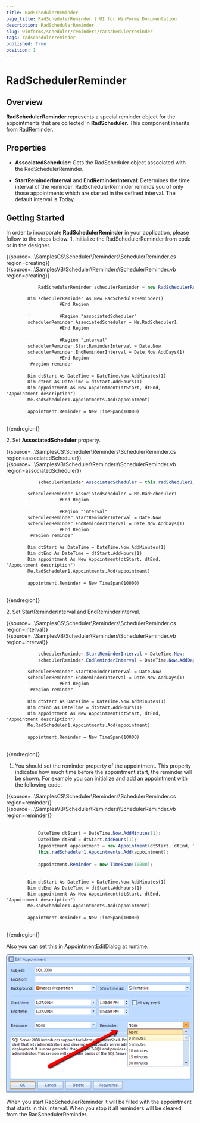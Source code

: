 ```yaml
---
title: RadSchedulerReminder
page_title: RadSchedulerReminder | UI for WinForms Documentation
description: RadSchedulerReminder
slug: winforms/scheduler/reminders/radschedulerreminder
tags: radschedulerreminder
published: True
position: 1
---
```


# RadSchedulerReminder

## Overview

__RadSchedulerReminder__ represents a special reminder object for the appointments that are collected in __RadScheduler__. This component inherits from RadReminder.

## Properties

* __AssociatedScheduler__: Gets the RadScheduler object associated with the RadSchedulerReminder.

* __StartReminderInterval__ and __EndReminderInterval__: Determines the time interval of the reminder. RadSchedulerReminder reminds you of only those appointments which are started in the defined interval. The default interval is Today.

## Getting Started

In order to incorporate __RadSchedulerReminder__ in your application, please follow to the steps below.
1\. Initialize the RadSchedulerReminder from code or in the designer.

{{source=..\SamplesCS\Scheduler\Reminders\SchedulerReminder.cs region=creating}} 
{{source=..\SamplesVB\Scheduler\Reminders\SchedulerReminder.vb region=creating}} 

````C#
            RadSchedulerReminder schedulerReminder = new RadSchedulerReminder();
````
````VB.NET
        Dim schedulerReminder As New RadSchedulerReminder()
        '			#End Region

        '			#Region "associatedScheduler"
        schedulerReminder.AssociatedScheduler = Me.RadScheduler1
        '			#End Region

        '			#Region "interval"
        schedulerReminder.StartReminderInterval = Date.Now
        schedulerReminder.EndReminderInterval = Date.Now.AddDays(1)
        '			#End Region
        '#region reminder

        Dim dtStart As DateTime = DateTime.Now.AddMinutes(1)
        Dim dtEnd As DateTime = dtStart.AddHours(1)
        Dim appointment As New Appointment(dtStart, dtEnd, "Appointment description")
        Me.RadScheduler1.Appointments.Add(appointment)

        appointment.Reminder = New TimeSpan(10000)
        '
````

{{endregion}} 

2\. Set __AssociatedScheduler__ property.

{{source=..\SamplesCS\Scheduler\Reminders\SchedulerReminder.cs region=associatedScheduler}} 
{{source=..\SamplesVB\Scheduler\Reminders\SchedulerReminder.vb region=associatedScheduler}} 

````C#
            schedulerReminder.AssociatedScheduler = this.radScheduler1;
````
````VB.NET
        schedulerReminder.AssociatedScheduler = Me.RadScheduler1
        '			#End Region

        '			#Region "interval"
        schedulerReminder.StartReminderInterval = Date.Now
        schedulerReminder.EndReminderInterval = Date.Now.AddDays(1)
        '			#End Region
        '#region reminder

        Dim dtStart As DateTime = DateTime.Now.AddMinutes(1)
        Dim dtEnd As DateTime = dtStart.AddHours(1)
        Dim appointment As New Appointment(dtStart, dtEnd, "Appointment description")
        Me.RadScheduler1.Appointments.Add(appointment)

        appointment.Reminder = New TimeSpan(10000)
        '
````

{{endregion}} 

2\. Set StartReminderInterval and EndReminderInterval.

{{source=..\SamplesCS\Scheduler\Reminders\SchedulerReminder.cs region=interval}} 
{{source=..\SamplesVB\Scheduler\Reminders\SchedulerReminder.vb region=interval}} 

````C#
            schedulerReminder.StartReminderInterval = DateTime.Now;
            schedulerReminder.EndReminderInterval = DateTime.Now.AddDays(1);
````
````VB.NET
        schedulerReminder.StartReminderInterval = Date.Now
        schedulerReminder.EndReminderInterval = Date.Now.AddDays(1)
        '			#End Region
        '#region reminder

        Dim dtStart As DateTime = DateTime.Now.AddMinutes(1)
        Dim dtEnd As DateTime = dtStart.AddHours(1)
        Dim appointment As New Appointment(dtStart, dtEnd, "Appointment description")
        Me.RadScheduler1.Appointments.Add(appointment)

        appointment.Reminder = New TimeSpan(10000)
        '
````

{{endregion}} 

1. You should set the reminder property of the appointment. This property indicates how much time before the appointment start, the reminder will be shown. For example you can initialize and add an appointment with the following code.

{{source=..\SamplesCS\Scheduler\Reminders\SchedulerReminder.cs region=reminder}} 
{{source=..\SamplesVB\Scheduler\Reminders\SchedulerReminder.vb region=reminder}} 

````C#

            DateTime dtStart = DateTime.Now.AddMinutes(1);
            DateTime dtEnd = dtStart.AddHours(1);
            Appointment appointment = new Appointment(dtStart, dtEnd, "Appointment description");
            this.radScheduler1.Appointments.Add(appointment);
            
            appointment.Reminder = new TimeSpan(10000);
````
````VB.NET

        Dim dtStart As DateTime = DateTime.Now.AddMinutes(1)
        Dim dtEnd As DateTime = dtStart.AddHours(1)
        Dim appointment As New Appointment(dtStart, dtEnd, "Appointment description")
        Me.RadScheduler1.Appointments.Add(appointment)

        appointment.Reminder = New TimeSpan(10000)
        '
````

{{endregion}} 

Also you can set this in AppointmentEditDialog at runtime.

![scheduler-reminders-radschedulerreminder 001](images/scheduler-reminders-radschedulerreminder001.png)

When you start RadSchedulerReminder it will be filled with the appointment that starts in this interval. When you stop it all reminders will be cleared from the RadSchedulerReminder.
        
